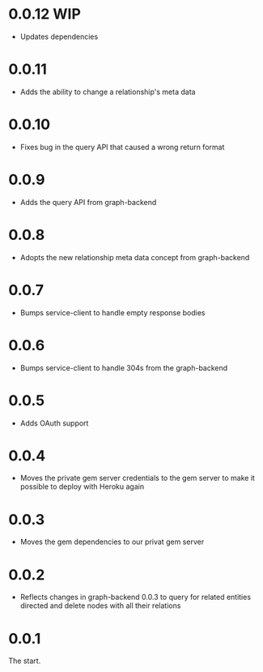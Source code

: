 # 0.0.12 WIP

* Updates dependencies

# 0.0.11

* Adds the ability to change a relationship's meta data

# 0.0.10

* Fixes bug in the query API that caused a wrong return format

# 0.0.9

* Adds the query API from graph-backend

# 0.0.8

* Adopts the new relationship meta data concept from graph-backend

# 0.0.7

* Bumps service-client to handle empty response bodies

# 0.0.6

* Bumps service-client to handle 304s from the graph-backend

# 0.0.5

* Adds OAuth support

# 0.0.4

* Moves the private gem server credentials to the gem server to make
  it possible to deploy with Heroku again

# 0.0.3

* Moves the gem dependencies to our privat gem server

# 0.0.2

* Reflects changes in graph-backend 0.0.3 to query for related entities
  directed and delete nodes with all their relations

# 0.0.1

The start.
